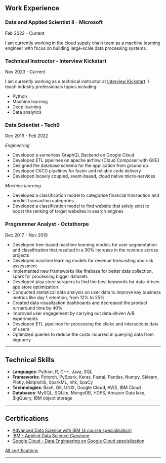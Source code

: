 ## Work Experience 

### Data and Applied Scientist II - Microsoft

Feb 2022 - Current

I am currently working in the cloud supply chain team as a machine learning engineer with focus on building large-scale data processing systems.

### Technical Instructor - Interview Kickstart
Nov 2023 - Current

I am currently working as a technical instructor at [Interview Kickstart](https://in.interviewkickstart.com/). I teach industry professionals topics including

* Python
* Machine learning
* Deep learning
* Data analytics 



### Data Scientist - Tech9
Dec 2019 - Feb 2022

_Engineering_ 
- Developed a serverless GraphQL Backend on Google Cloud
- Developed ETL pipelines on apache airflow (Cloud Composer with GKE)
- Designed the database schema for the application from ground up. 
- Developed CI/CD pipelines for faster and reliable code delivery
- Developed loosely coupled, event-based, cloud native micro-services 

_Machine learning_
- Developed a classification model to categorise financial transaction and predict transaction categories
- Developed a classification model to find website that solely exist to boost the ranking of target websites in search engines
 
### Programmer Analyst - Octathorpe
Dec 2017 - Nov 2019
- Developed tree-based machine learning models for user segmentation and classification that resulted in a 30% increase in the revenue across projects
- Developed machine learning models for revenue forecasting and risk assessment
- Implemented new frameworks like firebase for better data collection, spark for processing bigger datasets
- Developed play store scrapers to find the best keywords for data-driven app store optimization
- Conducted statistical data analysis on user data to improve key business metrics like day 1 retention, from 12% to 25%
- Created data visualization dashboards and decreased the product turnaround time by 40%
- Improved user engagement by carrying out data-driven A/B experiments
- Developed ETL pipelines for processing the clicks and interactions data of users
- Optimized queries to reduce the costs incurred in querying data from bigquery


---
## Technical Skills
- **Languages**: Python, R, C++, Java, SQL
- **Frameworks**: Pytorch, PySpark, Keras, Fastai, Pandas, Numpy, Sklearn, Plotly, Matplotlib, SparkML, nltk, SpaCy
- **Technologies**: Bash, Git, UNIX, Google Cloud, AWS, IBM Cloud
- **Databases**: MySQL, SQLite, MongoDB, HDFS, Amazon Data lake, BigQuery, IBM object storage
  
---
## Certifications

- [Advanced Data Science with IBM (4 course specialization)](https://coursera.org/share/df6e3030dde2e5349de59125d3b12ac6)
- [IBM - Applied Data Science Capstone](https://www.youracclaim.com/badges/25608eae-5bef-4381-84b1-d5c101d129c0/public_url)
- [Google Cloud - Data Engineering on Google Cloud specialization](https://www.coursera.org/account/accomplishments/specialization/certificate/TT5RGYBZUGU2?utm_medium=certificate&utm_source=link&utm_campaign=copybutton_certificate)

[All certifications](./certifications.md)

---


